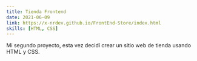```yaml
---
title: Tienda Frontend
date: 2021-06-09
link: https://x-nrdev.github.io/FrontEnd-Store/index.html
skills: [HTML, CSS]
---
```


Mi segundo proyecto, esta vez decidí crear un sitio web de tienda usando HTML y CSS.